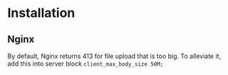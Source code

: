 
# Installation
## Nginx
By default, Nginx returns 413 for file upload that is too big. To alleviate it, add this into server block
```client_max_body_size 50M;```